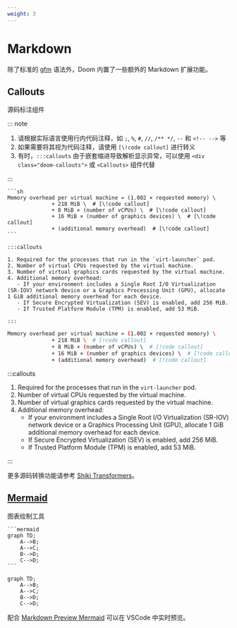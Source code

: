 ```yaml
---
weight: 3
---
```


# Markdown

除了标准的 [gfm](https://github.github.com/gfm) 语法外，Doom 内置了一些额外的 Markdown 扩展功能。

## Callouts

源码标注组件

::: note

1. 请根据实际语言使用行内代码注释，如 `;`, `%`, `#`, `//`, `/** */`, `--` 和 `<!-- -->` 等
2. 如果需要将其视为代码注释，请使用 `[\!code callout]` 进行转义
3. 有时，`:::callouts` 由于嵌套缩进导致解析显示异常，可以使用 `<div class="doom-callouts">` 或 `<Callouts>` 组件代替

:::

````mdx
```sh
Memory overhead per virtual machine ≈ (1.002 × requested memory) \
              + 218 MiB \  # [\!code callout]
              + 8 MiB × (number of vCPUs) \  # [\!code callout]
              + 16 MiB × (number of graphics devices) \  # [\!code callout]
              + (additional memory overhead)  # [\!code callout]
```

:::callouts

1. Required for the processes that run in the `virt-launcher` pod.
2. Number of virtual CPUs requested by the virtual machine.
3. Number of virtual graphics cards requested by the virtual machine.
4. Additional memory overhead:
   - If your environment includes a Single Root I/O Virtualization (SR-IOV) network device or a Graphics Processing Unit (GPU), allocate 1 GiB additional memory overhead for each device.
   - If Secure Encrypted Virtualization (SEV) is enabled, add 256 MiB.
   - If Trusted Platform Module (TPM) is enabled, add 53 MiB.

:::
````

```sh
Memory overhead per virtual machine ≈ (1.002 × requested memory) \
              + 218 MiB \  # [!code callout]
              + 8 MiB × (number of vCPUs) \  # [!code callout]
              + 16 MiB × (number of graphics devices) \  # [!code callout]
              + (additional memory overhead)  # [!code callout]
```

:::callouts

1. Required for the processes that run in the `virt-launcher` pod.
2. Number of virtual CPUs requested by the virtual machine.
3. Number of virtual graphics cards requested by the virtual machine.
4. Additional memory overhead:
   - If your environment includes a Single Root I/O Virtualization (SR-IOV) network device or a Graphics Processing Unit (GPU), allocate 1 GiB additional memory overhead for each device.
   - If Secure Encrypted Virtualization (SEV) is enabled, add 256 MiB.
   - If Trusted Platform Module (TPM) is enabled, add 53 MiB.

:::

更多源码转换功能请参考 [Shiki Transformers](https://shiki.style/packages/transformers#transformers)。

## [Mermaid](https://mermaid.js.org)

图表绘制工具

````mdx
```mermaid
graph TD;
    A-->B;
    A-->C;
    B-->D;
    C-->D;
```
````

```mermaid
graph TD;
    A-->B;
    A-->C;
    B-->D;
    C-->D;
```

配合 [Markdown Preview Mermaid](https://github.com/mjbvz/vscode-markdown-mermaid) 可以在 VSCode 中实时预览。
